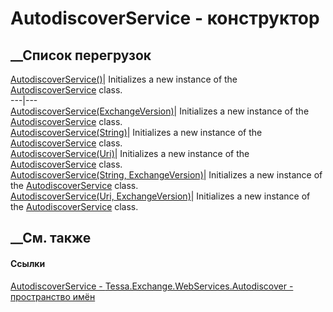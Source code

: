 # AutodiscoverService - конструктор
##  __Список перегрузок
[AutodiscoverService()](M_Tessa_Exchange_WebServices_Autodiscover_AutodiscoverService__ctor.htm)|
Initializes a new instance of the
[AutodiscoverService](T_Tessa_Exchange_WebServices_Autodiscover_AutodiscoverService.htm)
class.  
---|---  
[AutodiscoverService(ExchangeVersion)](M_Tessa_Exchange_WebServices_Autodiscover_AutodiscoverService__ctor_5.htm)|
Initializes a new instance of the
[AutodiscoverService](T_Tessa_Exchange_WebServices_Autodiscover_AutodiscoverService.htm)
class.  
[AutodiscoverService(String)](M_Tessa_Exchange_WebServices_Autodiscover_AutodiscoverService__ctor_1.htm)|
Initializes a new instance of the
[AutodiscoverService](T_Tessa_Exchange_WebServices_Autodiscover_AutodiscoverService.htm)
class.  
[AutodiscoverService(Uri)](M_Tessa_Exchange_WebServices_Autodiscover_AutodiscoverService__ctor_3.htm)|
Initializes a new instance of the
[AutodiscoverService](T_Tessa_Exchange_WebServices_Autodiscover_AutodiscoverService.htm)
class.  
[AutodiscoverService(String,
ExchangeVersion)](M_Tessa_Exchange_WebServices_Autodiscover_AutodiscoverService__ctor_2.htm)|
Initializes a new instance of the
[AutodiscoverService](T_Tessa_Exchange_WebServices_Autodiscover_AutodiscoverService.htm)
class.  
[AutodiscoverService(Uri,
ExchangeVersion)](M_Tessa_Exchange_WebServices_Autodiscover_AutodiscoverService__ctor_4.htm)|
Initializes a new instance of the
[AutodiscoverService](T_Tessa_Exchange_WebServices_Autodiscover_AutodiscoverService.htm)
class.  
## __См. также
#### Ссылки
[AutodiscoverService -
](T_Tessa_Exchange_WebServices_Autodiscover_AutodiscoverService.htm)
[Tessa.Exchange.WebServices.Autodiscover - пространство
имён](N_Tessa_Exchange_WebServices_Autodiscover.htm)
